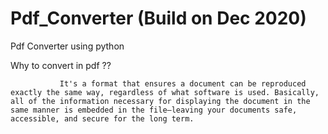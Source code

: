 # Pdf_Converter (Build on Dec 2020)

Pdf Converter using python


Why to convert in pdf ??

               It's a format that ensures a document can be reproduced exactly the same way, regardless of what software is used. Basically, all of the information necessary for displaying the document in the same manner is embedded in the file—leaving your documents safe, accessible, and secure for the long term.
